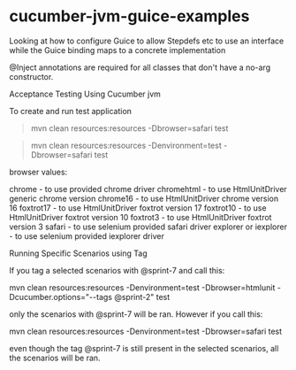 cucumber-jvm-guice-examples
===========================

Looking at how to configure Guice to allow Stepdefs etc to use an interface while the Guice binding maps to a concrete implementation

@Inject annotations are required for all classes that don't have a no-arg constructor.


Acceptance Testing Using Cucumber jvm


To create and run test application

> mvn clean resources:resources -Dbrowser=safari test

> mvn clean resources:resources -Denvironment=test -Dbrowser=safari test

browser values:

chrome - to use provided chrome driver 
chromehtml - to use HtmlUnitDriver generic chrome version
chrome16 - to use HtmlUnitDriver chrome version 16
foxtrot17 - to use HtmlUnitDriver foxtrot version 17
foxtrot10 - to use HtmlUnitDriver foxtrot version 10
foxtrot3 - to use HtmlUnitDriver foxtrot version 3
safari - to use selenium provided safari driver
explorer or iexplorer - to use selenium provided iexplorer driver


Running Specific Scenarios using Tag

If you tag a selected scenarios with @sprint-7 and call this:

  mvn clean resources:resources -Denvironment=test -Dbrowser=htmlunit -Dcucumber.options="--tags @sprint-2" test

only the scenarios with @sprint-7 will be ran. However if you call this:
 
  mvn clean resources:resources -Denvironment=test -Dbrowser=safari test

even though the tag @sprint-7 is still present in the selected scenarios, all the scenarios will be ran.  

